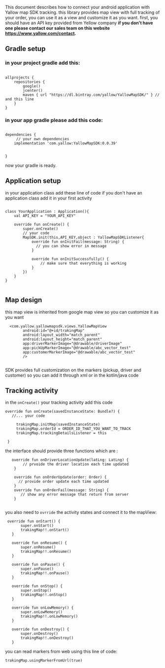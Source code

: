 This document describes how to connect your android application with Yallow map SDK tracking. this library provides map view with full tracking of your order, you can use it as a view and customize it as you want. first, you should have an API key provided from Yellow company **if you don't have one please contact our sales team on this website https://www.yallow.com/contact.**


## Gradle setup
### in your  project gradle add this:
```

allprojects {
    repositories {
        google()
        jcenter()
        maven { url "https://dl.bintray.com/yallow/YallowMapSDK/" } // and this line
    }
}
```

### in your app gradle please add this code: 

```

dependencies {  
     // your own dependencies
    implementation 'com.yallow:YallowMapSDK:0.0.39'

   
}
```
now your gradle is ready.

## Application setup
in your application class add these line of code if you don't have an application class add it in your first activity 

```

class YourApplication : Application(){
    val API_KEY = "YOUR_API_KEY"

    override fun onCreate() {
        super.onCreate()
        // your code
        MapSDK.init(this,API_KEY,object : YallowMapSDKListener{
            override fun onInitFail(message: String) {
              // you can show error in message
            }

            override fun onInitSuccessfully() {
                // make sure that everything is working
            }
        })
    }
}


```

## Map design
this map view is inherited from google map view so you can customize it as you want 
```
  <com.yallow.yallowmapsdk.views.YallowMapView
        android:id="@+id/trakingMap"
        android:layout_width="match_parent"
        android:layout_height="match_parent"
        app:driverMarkerImage="@drawable/driverImage"
        app:pickUpMarkerImage="@drawable/abc_vector_test"
        app:customerMarkerImage="@drawable/abc_vector_test"
        />
        
   ```
   
SDK provides full customization on the markers (pickup, driver and customer) so you can add it through xml or in the kotlin/java code
 
 
 
 ## Tracking activity
 in the `onCreate()`  your tracking activity add this code
   ```
override fun onCreate(savedInstanceState: Bundle?) {
      //... your code

        trakingMap.initMap(savedInstanceState)
        trakingMap.orderId = ORDER_ID_THAT_YOU_WANT_TO_TRACK
        trakingMap.trackingDetailsListener = this

    }
  
  ```

the interface should provide three functions which are : 
```
   override fun onDriverLocationUpdate(latLng: LatLng) {
        // prvoide the driver location each time updated
    }
    
    override fun onOrderUpdate(order: Order) {
      // provide order update each time updated 
    }
    override fun onOrderFail(message: String) {
       // show any error message that return from server       
    }
    
 ```
      
 you also need to `ovrride` the activity states and connect it to the mapView:
 ```
  override fun onStart() {
        super.onStart()
        trakingMap!!.onStart()
    }

    override fun onResume() {
        super.onResume()
        trakingMap!!.onResume()
    }

    override fun onPause() {
        super.onPause()
        trakingMap!!.onPause()
    }

    override fun onStop() {
        super.onStop()
        trakingMap!!.onStop()
    }

    override fun onLowMemory() {
        super.onLowMemory()
        trakingMap!!.onLowMemory()
    }

    override fun onDestroy() {
        super.onDestroy()
        trakingMap!!.onDestroy()
    }
```
you can read markers from web using this line of code:
```
trakingMap.usingMarkerFromUrl(true)

```




